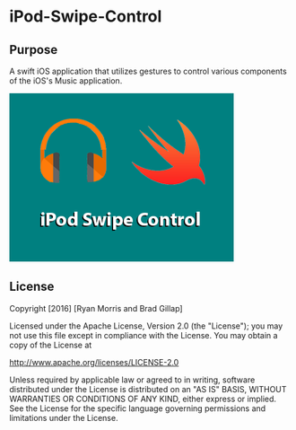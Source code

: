 # iPod-Swipe-Control

## Purpose

A swift iOS application that utilizes gestures to control various components of the iOS's Music application.

![iPod Swipe Control](https://raw.githubusercontent.com/hackmods/iPod-Swipe-Control/master/images/iPod-Swipe-Control.png)
## License
Copyright [2016] [Ryan Morris and Brad Gillap]

Licensed under the Apache License, Version 2.0 (the "License");
 you may not use this file except in compliance with the License.
You may obtain a copy of the License at

 http://www.apache.org/licenses/LICENSE-2.0

 Unless required by applicable law or agreed to in writing, software
 distributed under the License is distributed on an "AS IS" BASIS,
WITHOUT WARRANTIES OR CONDITIONS OF ANY KIND, either express or implied.
See the License for the specific language governing permissions and
 limitations under the License.

